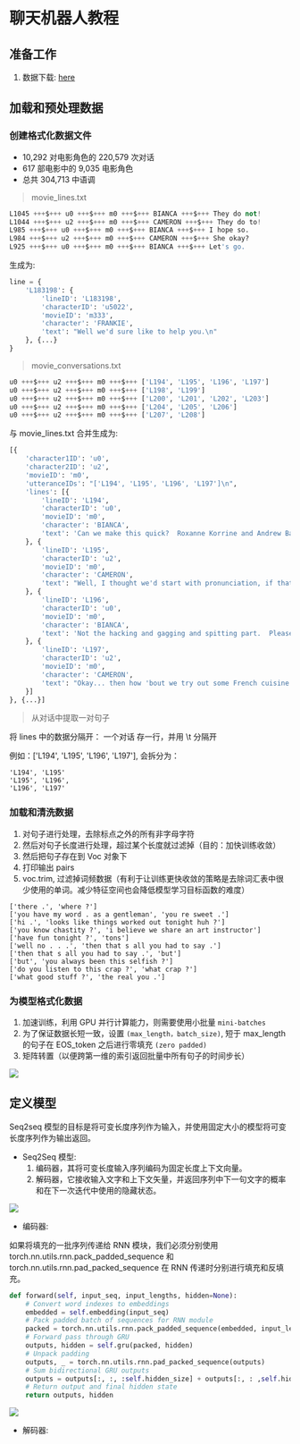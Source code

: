 # 聊天机器人教程

## 准备工作

1. 数据下载: [here](https://www.cs.cornell.edu/~cristian/Cornell_Movie-Dialogs_Corpus.html)

## 加载和预处理数据

### 创建格式化数据文件

* 10,292 对电影角色的 220,579 次对话
* 617 部电影中的 9,035 电影角色
* 总共 304,713 中语调

> movie_lines.txt

```python
L1045 +++$+++ u0 +++$+++ m0 +++$+++ BIANCA +++$+++ They do not!
L1044 +++$+++ u2 +++$+++ m0 +++$+++ CAMERON +++$+++ They do to!
L985 +++$+++ u0 +++$+++ m0 +++$+++ BIANCA +++$+++ I hope so.
L984 +++$+++ u2 +++$+++ m0 +++$+++ CAMERON +++$+++ She okay?
L925 +++$+++ u0 +++$+++ m0 +++$+++ BIANCA +++$+++ Let's go.
```

生成为:

```python
line = {
    'L183198': {
        'lineID': 'L183198', 
        'characterID': 'u5022', 
        'movieID': 'm333', 
        'character': 'FRANKIE', 
        'text': "Well we'd sure like to help you.\n"
    }, {...}
}
```

> movie_conversations.txt

```python
u0 +++$+++ u2 +++$+++ m0 +++$+++ ['L194', 'L195', 'L196', 'L197']
u0 +++$+++ u2 +++$+++ m0 +++$+++ ['L198', 'L199']
u0 +++$+++ u2 +++$+++ m0 +++$+++ ['L200', 'L201', 'L202', 'L203']
u0 +++$+++ u2 +++$+++ m0 +++$+++ ['L204', 'L205', 'L206']
u0 +++$+++ u2 +++$+++ m0 +++$+++ ['L207', 'L208']
```

与 movie_lines.txt 合并生成为:

```python
[{
    'character1ID': 'u0',
    'character2ID': 'u2',
    'movieID': 'm0',
    'utteranceIDs': "['L194', 'L195', 'L196', 'L197']\n",
    'lines': [{
        'lineID': 'L194',
        'characterID': 'u0',
        'movieID': 'm0',
        'character': 'BIANCA',
        'text': 'Can we make this quick?  Roxanne Korrine and Andrew Barrett are having an incredibly horrendous public break- up on the quad.  Again.\n'
    }, {
        'lineID': 'L195',
        'characterID': 'u2',
        'movieID': 'm0',
        'character': 'CAMERON',
        'text': "Well, I thought we'd start with pronunciation, if that's okay with you.\n"
    }, {
        'lineID': 'L196',
        'characterID': 'u0',
        'movieID': 'm0',
        'character': 'BIANCA',
        'text': 'Not the hacking and gagging and spitting part.  Please.\n'
    }, {
        'lineID': 'L197',
        'characterID': 'u2',
        'movieID': 'm0',
        'character': 'CAMERON',
        'text': "Okay... then how 'bout we try out some French cuisine.  Saturday?  Night?\n"
    }]
}, {...}]
```

> 从对话中提取一对句子

将 lines 中的数据分隔开： 一个对话 存一行，并用 \t 分隔开

例如：['L194', 'L195', 'L196', 'L197'], 会拆分为：

```
'L194', 'L195'
'L195', 'L196',
'L196', 'L197'
```

### 加载和清洗数据

1. 对句子进行处理，去除标点之外的所有非字母字符
2. 然后对句子长度进行处理，超过某个长度就过滤掉（目的：加快训练收敛）
3. 然后把句子存在到 Voc 对象下
4. 打印输出 pairs
5. voc.trim, 过滤掉词频数据（有利于让训练更快收敛的策略是去除词汇表中很少使用的单词。减少特征空间也会降低模型学习目标函数的难度）

```
['there .', 'where ?']
['you have my word . as a gentleman', 'you re sweet .']
['hi .', 'looks like things worked out tonight huh ?']
['you know chastity ?', 'i believe we share an art instructor']
['have fun tonight ?', 'tons']
['well no . . .', 'then that s all you had to say .']
['then that s all you had to say .', 'but']
['but', 'you always been this selfish ?']
['do you listen to this crap ?', 'what crap ?']
['what good stuff ?', 'the real you .']
```

### 为模型格式化数据

1. 加速训练，利用 GPU 并行计算能力，则需要使用小批量 `mini-batches`
2. 为了保证数据长短一致，设置 `(max_length，batch_size)`, 短于 max_length 的句子在 EOS_token 之后进行零填充 `(zero padded)`
3. 矩阵转置（以便跨第一维的索引返回批量中所有句子的时间步长）

![](https://pytorch.apachecn.org/docs/1.0/img/b2f1969c698070d055c23fc81ab07b1b.jpg)

## 定义模型

Seq2seq 模型的目标是将可变长度序列作为输入，并使用固定大小的模型将可变长度序列作为输出返回。

* Seq2Seq 模型: 
    1. 编码器，其将可变长度输入序列编码为固定长度上下文向量。 
    2. 解码器，它接收输入文字和上下文矢量，并返回序列中下一句文字的概率和在下一次迭代中使用的隐藏状态。

![](https://pytorch.apachecn.org/docs/1.0/img/32a87cf8d0353ceb0037776f833b92a7.jpg)


* 编码器:

如果将填充的一批序列传递给 RNN 模块，我们必须分别使用 torch.nn.utils.rnn.pack_padded_sequence 和 torch.nn.utils.rnn.pad_packed_sequence 在 RNN 传递时分别进行填充和反填充。

```py
def forward(self, input_seq, input_lengths, hidden=None):
    # Convert word indexes to embeddings
    embedded = self.embedding(input_seq)
    # Pack padded batch of sequences for RNN module
    packed = torch.nn.utils.rnn.pack_padded_sequence(embedded, input_lengths)
    # Forward pass through GRU
    outputs, hidden = self.gru(packed, hidden)
    # Unpack padding
    outputs, _ = torch.nn.utils.rnn.pad_packed_sequence(outputs)
    # Sum bidirectional GRU outputs
    outputs = outputs[:, :, :self.hidden_size] + outputs[:, : ,self.hidden_size:]
    # Return output and final hidden state
    return outputs, hidden
```

![](https://pytorch.apachecn.org/docs/1.0/img/c653271eb5fb762482bceb5e2464e680.jpg)

* 解码器: